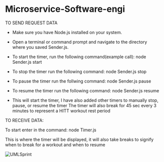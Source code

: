 # Microservice-Software-engi

TO SEND REQUEST DATA

- Make sure you have Node.js installed on your system.

- Open a terminal or command prompt and navigate to the directory where you saved Sender.js.

- To start the timer, run the following command(example call): node Sender.js start

- To stop the timer run the following command: node Sender.js stop

- To pause the timer run the follwing command: node Sender.js pause

- To resume the timer run the following command: node Sender.js resume

- This will start the timer, I have also added other timers to manually stop, pause, or resume the timer
The timer will also break for 45 sec every 3 minutes to represent a HITT workout rest period

TO RECEIVE DATA:

To start enter in the command: node Timer.js

This is where the timer will be displayed, it will also take breaks to signify when to break for a workout and when to resume


![UMLSprint](https://github.com/brantcass/Microservice-Software-engi/assets/94635676/e8ae9974-e65f-415d-b6fc-8cb7a1c9699d)
